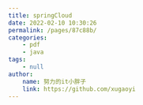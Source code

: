 ```yaml
---
title: springCloud
date: 2022-02-10 10:30:26
permalink: /pages/87c88b/
categories:
    - pdf
    - java
tags:
    - null
author:
    name: 努力的it小胖子
    link: https://github.com/xugaoyi
---
```

